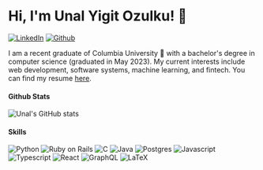 # Hi, I'm Unal Yigit Ozulku! :wave:

[![LinkedIn](https://img.shields.io/badge/LinkedIn-0077B5?style=for-the-badge&logo=linkedin&logoColor=white)](https://www.linkedin.com/in/uyozulku/)
[![Github](https://img.shields.io/badge/GitHub-100000?style=for-the-badge&logo=github&logoColor=white)](https://github.com/uyozulku)

I am a recent graduate of Columbia University 🦁 with a bachelor's degree in computer science (graduated in May 2023). My current interests include web development, software systems, machine learning, and fintech. You can find my resume [here](https://drive.google.com/file/d/1Okrk4oxWoxuJFnGeu-X2kcnPpAAdOA21/view?usp=sharing).

#### Github Stats
![Unal's GitHub stats](https://github-readme-stats.vercel.app/api?username=uyozulku&count_private=true&show_icons=true)

#### Skills
![Python](https://img.shields.io/badge/Python-FFD43B?style=for-the-badge&logo=python&logoColor=blue)
![Ruby on Rails](https://img.shields.io/badge/Ruby_on_Rails-CC0000?style=for-the-badge&logo=ruby-on-rails&logoColor=white)
![C](https://img.shields.io/badge/C-00599C?style=for-the-badge&logo=c&logoColor=white)
![Java](https://img.shields.io/badge/Java-ED8B00?style=for-the-badge&logo=java&logoColor=white)
![Postgres](https://img.shields.io/badge/postgres-%23316192.svg?style=for-the-badge&logo=postgresql&logoColor=white)
![Javascript](https://img.shields.io/badge/JavaScript-323330?style=for-the-badge&logo=javascript&logoColor=F7DF1E)
![Typescript](https://img.shields.io/badge/TypeScript-007ACC?style=for-the-badge&logo=typescript&logoColor=white)
![React](https://img.shields.io/badge/React-20232A?style=for-the-badge&logo=react&logoColor=61DAFB)
![GraphQL](https://img.shields.io/badge/-GraphQL-E10098?style=for-the-badge&logo=graphql&logoColor=white)
![LaTeX](https://img.shields.io/badge/latex-%23008080.svg?style=for-the-badge&logo=latex&logoColor=white)

